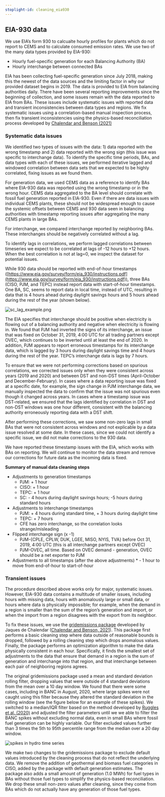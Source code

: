 ```yaml
---
stoplight-id: cleaning_eia930
---
```


## EIA-930 data

We use EIA’s form 930 to calcualte hourly profiles for plants which do not report to CEMS and to calculate consumed emission rates. We use two of the many data types provided by EIA-930:

* Hourly fuel-specific generation for each Balancing Authority (BA)
* Hourly interchange between connected BAs

EIA has been collecting fuel-specific generation since July 2018, making this the newest of the data sources and the limiting factor in why our provided dataset begins in 2019. The data is provided to EIA from balancing authorities daily. There have been several reporting improvements since the beginning of collection, and some issues remain with the data reported to EIA from BAs. These issues include systematic issues with reported data and transient inconsistencies between data types and regions. We fix systematic issues using a correlation-based manual inspection process, then fix transient inconsistencies using the physics-based reconciliation process developed by [Chalendar and Benson (2021)](https://doi.org/10.1016/j.apenergy.2021.117761)

### Systematic data issues

We identified two types of issues with the data: 1) data reported with the wrong timestamp and 2) data reported with the wrong sign (this issue was specific to interchange data). To identify the specific time periods, BAs, and data types with each of these issues, we performed iterative lagged and windowed correlation between data sets that we expected to be highly correlated, fixing issues as we found them.

For generation data, we used CEMS data as a reference to identify BAs where EIA-930 data was reported using the wrong timestamp or in the wrong hour. CEMS data aggregated to the BA level should correlate with fossil fuel generation reported in EIA-930. Even if there are data issues with individual CEMS plants, these should not be widespread enough to cause the systemic offsets between CEMS and 930 data seen in balancing authorities with timestamp reporting issues after aggregating the many CEMS plants in large BAs.

For interchange, we compared interchange reported by neighboring BAs. These interchanges should be negatively correlated without a lag.

To identify lags in correlations, we perform lagged correlations between timeseries we expect to be correlated at lags of -12 hours to +12 hours. When the best correlation is not at lag=0, we inspect the dataset for potential issues.

While 930 data should be reported with end-of-hour timestamps ([https://www.eia.gov/survey/form/eia_930/instructions.pdf](https://www.eia.gov/survey/form/eia_930/instructions.pdf)), three BAs (CISO, PJM, and TEPC) instead report data with start-of-hour timestamps. One BA, SC, seems to report data in local time, instead of UTC, resulting in data that is 4 hours ahead during daylight savings hours and 5 hours ahead during the rest of the year (shown below).

![sc_lag_example.png](https://stoplight.io/api/v1/projects/cHJqOjE1MzAxNA/images/hai1utOhmF0)


The EIA specifies that interchange should be positive when electricity is flowing out of a balancing authority and negative when electricity is flowing in. We found that PJM had inverted the signs of its interchange, an issue that was fixed on October 31, 2019, 4:00 UTC for all trading partners except OVEC, which continues to be inverted until at least the end of 2020. In addition, PJM appears to report erroneous timestamps for its interchange data, which is lagged by 3 hours during daylight savings time and 4 hours during the rest of the year. TEPC’s interchange data is lags by 7 hours.

To ensure that we were not performing corrections based on spurious correlations, we corrected issues only when they were consistent across years (2019 and 2020) and between DST and non-DST times (April-October and December-February). In cases where a data reporting issue was fixed at a specific date, for example, the sign change in PJM interchange data, we manually inspected the data to confirm that the issue was not spurious even though it changed across years. In cases where a timestamp issue was DST-related, we ensured that the lags identified by correlation in DST and non-DST windows was one hour different, consistent with the balancing authority erroneously reporting data with a DST shift.

After performing these corrections, we saw some non-zero lags in small BAs that were not consistent across windows and not explicable by a data issue resolved at some date. In these cases, since we could not identify a specific issue, we did not make corrections to the 930 data.

We have reported these timestamp issues with the EIA, which works with BAs on reporting. We will continue to monitor the data stream and remove our corrections for future data as the incoming data is fixed.

**Summary of manual data cleaning steps** 

* Adjustments to generation timestamps
    * PJM: + 1 hour
    * CISO: + 1 hour
    * TEPC: + 1 hour
    * SC: - 4 hours during daylight savings hours; -5 hours during standard hours
* Adjustments to interchange timestamps
    * PJM: + 4 hours during standard time, + 3 hours during daylight time
    * TEPC: + 7 hours
    * CFE has zero interchange, so the correlation looks strange/misleading
* Flipped interchange sign (x -1)
    * PJM-{CPLE, CPLW, DUK, LGEE, MISO, NYIS, TVA} before Oct 31, 2019, 4:00 UTC (this is all interchange partners except OVEC)
    * PJM-OVEC, all time. Based on OVEC demand - generation, OVEC should be a net exporter to PJM
* Adjustments to all timestamps (after the above adjustments)
        * - 1 hour to move from end-of-hour to start-of-hour

### Transient issues

The procedure described above works only for major, systematic issues. However, EIA-930 data contains a multitude of smaller issues, including hours with missing data, hours with anomalously large or small data, or hours where data is physically impossible; for example, when the demand in a region is smaller than the sum of the region’s generation and import, or when the import from a region disagrees with the export from its neighbor.

To fix these issues, we use the [gridemissions package](https://github.com/jdechalendar/gridemissions) developed by Jaques de Chalendar ([Chalendar and Benson, 2021](https://doi.org/10.1016/j.apenergy.2021.117761)). This package first performs a basic cleaning step where data outside of reasonable bounds is dropped, followed by a rolling cleaning step which drops anomalous values. Finally, the package performs an optimization algorithm to make the data physically consistent in each hour. Specifically, it finds the smallest set of adjustments to the data that ensure that demand in a region is the sum of generation and interchange into that region, and that interchange between each pair of neighboring regions agrees.

The original gridemissions package used a mean and standard deviation rolling filter, dropping values that were outside of 4 standard deviations from the mean over a 10 day window. We found that there were some cases, including in BANC in August, 2020, where large spikes were not caught using this filter because they altered the standard deviation in the rolling window (see the figure below for an example of these spikes). We switched to a median/IQR filter based on the method developed by [Ruggles et al. (2020)](https://doi.org/10.1038/s41597-020-0483-x) and adjusted the filter parameters until we we able to filter the BANC spikes without excluding normal data, even in small BAs where fossil fuel generation can be highly variable. Our filter excluded values further than 3 times the 5th to 95th percentile range from the median over a 20 day window.

![spikes in hydro time series](https://stoplight.io/api/v1/projects/cHJqOjE1MzAxNA/images/84uL15gr69I)


We make two changes to the gridemissions package to exclude default values introduced by the cleaning process that do not reflect the underlying data. We remove the addition of geothermal and biomass fuel categories in CISO, added by the package with default generation estimates. The package also adds a small amount of generation (1.0 MWh) for fuel types in BAs without those fuel types to simplify the physics-based reconciliation. We drop these small non-zero values after cleaning, since they come from BAs which do not actually have any generation of those fuel types.

